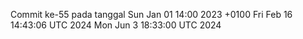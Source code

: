 Commit ke-55 pada tanggal Sun Jan 01 14:00 2023 +0100
Fri Feb 16 14:43:06 UTC 2024
Mon Jun  3 18:33:00 UTC 2024
